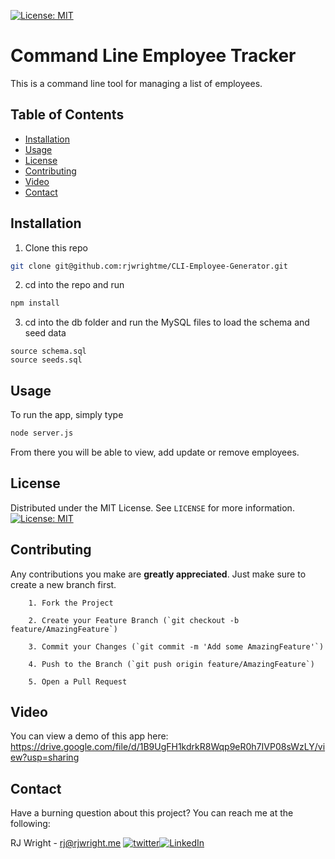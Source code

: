 [![License: MIT](https://img.shields.io/badge/License-MIT-green.svg?style=flat-square)](https://opensource.org/licenses/MIT)

# Command Line Employee Tracker

This is a command line tool for managing a list of employees.

## Table of Contents

- [Installation](#installation)
- [Usage](#usage)
- [License](#license)
- [Contributing](#contributing)
- [Video](#video)
- [Contact](#contact)

## Installation

1. Clone this repo

```sh
git clone git@github.com:rjwrightme/CLI-Employee-Generator.git
```

2. cd into the repo and run

```sh
npm install
```

3. cd into the db folder and run the MySQL files to load the schema and seed data

```mysql
source schema.sql
source seeds.sql
```

## Usage

To run the app, simply type

```sh
node server.js
```

From there you will be able to view, add update or remove employees.

## License

Distributed under the MIT License. See `LICENSE` for more information.
[![License: MIT](https://img.shields.io/badge/License-MIT-green.svg?style=flat-square)](https://opensource.org/licenses/MIT)

## Contributing

Any contributions you make are **greatly appreciated**. Just make sure to create a new branch first.

        1. Fork the Project

        2. Create your Feature Branch (`git checkout -b feature/AmazingFeature`)

        3. Commit your Changes (`git commit -m 'Add some AmazingFeature'`)

        4. Push to the Branch (`git push origin feature/AmazingFeature`)

        5. Open a Pull Request

## Video

You can view a demo of this app here:
https://drive.google.com/file/d/1B9UgFH1kdrkR8Wqp9eR0h7IVP08sWzLY/view?usp=sharing

## Contact

Have a burning question about this project? You can reach me at the following:

RJ Wright - rj@rjwright.me
[![twitter][twitter-shield]][twitter-url][![LinkedIn][linkedin-shield]][linkedin-url]

[linkedin-shield]: https://img.shields.io/badge/-LinkedIn-black.svg?style=flat-square&logo=linkedin&colorB=1178B3
[linkedin-url]: https://www.linkedin.com/in/rjwrightme/
[twitter-shield]: https://img.shields.io/badge/-Twitter-black.svg?style=flat-square&logo=twitter&logoColor=FFF&colorB=2AA3EF
[twitter-url]: https://twitter.com/rjwrightme
